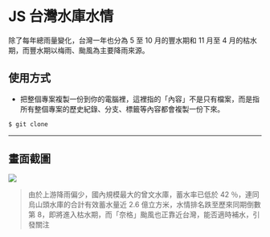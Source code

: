 # JS 台灣水庫水情

除了每年總雨量變化，台灣一年也分為 5 至 10 月的豐水期和 11 月至 4 月的枯水期，而豐水期以梅雨、颱風為主要降雨來源。

## 使用方式
- 把整個專案複製一份到你的電腦裡，這裡指的「內容」不是只有檔案，而是指所有整個專案的歷史紀錄、分支、標籤等內容都會複製一份下來。
```sh
$ git clone
```

----

## 畫面截圖
![](https://i.imgur.com/AXqPajx.png)
> 由於上游降雨偏少，國內規模最大的曾文水庫，蓄水率已低於 42 ％，連同烏山頭水庫的合計有效蓄水量近 2.6 億立方米，水情排名跌至歷來同期倒數第 8，即將進入枯水期，而「奈格」颱風也正靠近台灣，能否適時補水，引發關注